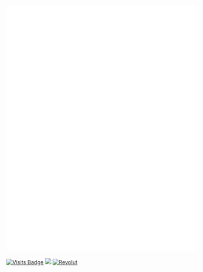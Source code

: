 ![Metrics](https://raw.githubusercontent.com/bl4ckswordsman/bl4ckswordsman/master/github-metrics.svg)

<!--Started counting September 18th 2023 -->
[![Visits Badge](https://badges.pufler.dev/visits/bl4ckswordsman/bl4ckswordsman)](https://github.com/bl4ckswordsman)
<a href="https://hits.seeyoufarm.com/api/count/graph/dailyhits.svg?url=https://github.com/bl4ckswordsman/bl4ckswordsman"><img src="https://hits.seeyoufarm.com/api/count/incr/badge.svg?url=https%3A%2F%2Fgithub.com%2Fbl4ckswordsman%2Fbl4ckswordsman&count_bg=%2379C83D&title_bg=%23555555&icon=&icon_color=%23E7E7E7&title=Daily+hits&edge_flat=false"/></a> <!-- Added 2024-02-14. This count views instead of visitors like the previous one did -->
<a href='https://revolut.me/ight' target="_blank"><img alt='Revolut' src='https://img.shields.io/badge/Donate-100000?style=flat&logo=Revolut&logoColor=191c1f&labelColor=FFFFFF&color=black'/></a>



<!--
**bl4ckswordsman/bl4ckswordsman** is a ✨ _special_ ✨ repository because its `README.md` (this file) appears on your GitHub profile.

Here are some ideas to get you started:

- 🔭 I’m currently working on ...
- 🌱 I’m currently learning ...
- 👯 I’m looking to collaborate on ...
- 🤔 I’m looking for help with ...
- 💬 Ask me about ...
- 📫 How to reach me: ...
- 😄 Pronouns: ...
- ⚡ Fun fact: ...
-->
